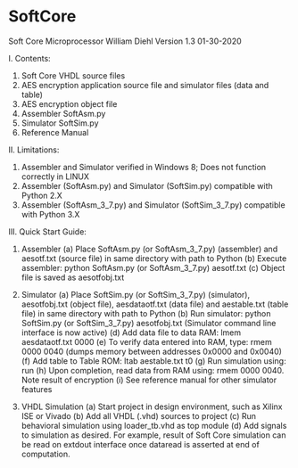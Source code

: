 # SoftCore
Soft Core Microprocessor
William Diehl
Version 1.3
01-30-2020

I. Contents:
1. Soft Core VHDL source files
2. AES encryption application source file and simulator files (data and table)
3. AES encryption object file
4. Assembler SoftAsm.py
5. Simulator SoftSim.py
6. Reference Manual

II. Limitations:
1. Assembler and Simulator verified in Windows 8; Does not function correctly in LINUX
2. Assembler (SoftAsm.py) and Simulator (SoftSim.py) compatible with Python 2.X
3. Assembler (SoftAsm_3_7.py) and Simulator (SoftSim_3_7.py) compatible with Python 3.X

III. Quick Start Guide:

1. Assembler
(a) Place SoftAsm.py (or SoftAsm_3_7.py) (assembler) and aesotf.txt (source file) in same directory with path to Python
(b) Execute assembler: python SoftAsm.py (or SoftAsm_3_7.py) aesotf.txt
(c) Object file is saved as aesotfobj.txt

2. Simulator
(a) Place SoftSim.py (or SoftSim_3_7.py) (simulator), aesotfobj.txt (object file), aesdataotf.txt (data file) and aestable.txt (table file) in same directory with path to Python
(b) Run simulator: python SoftSim.py (or SoftSim_3_7.py) aesotfobj.txt (Simulator command line interface is now active) 
(d) Add data file to data RAM: lmem aesdataotf.txt 0000
(e) To verify data entered into RAM, type: rmem 0000 0040 (dumps memory between addresses 0x0000 and 0x0040)
(f) Add table to Table ROM: ltab aestable.txt t0
(g) Run simulation using: run
(h) Upon completion, read data from RAM using: rmem 0000 0040.  Note result of encryption
(i) See reference manual for other simulator features

3. VHDL Simulation
(a) Start project in design environment, such as Xilinx ISE or Vivado
(b) Add all VHDL (.vhd) sources to project
(c) Run behavioral simulation using loader_tb.vhd as top module
(d) Add signals to simulation as desired.  For example, result of Soft Core simulation can be read on extdout interface once dataread is asserted at end of computation.
